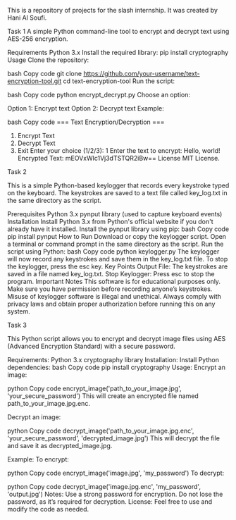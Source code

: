 This is a repository of projects for the slash internship. It was created by Hani Al Soufi.

Task 1
A simple Python command-line tool to encrypt and decrypt text using AES-256 encryption.

Requirements
Python 3.x
Install the required library: pip install cryptography
Usage
Clone the repository:

bash
Copy code
git clone https://github.com/your-username/text-encryption-tool.git
cd text-encryption-tool
Run the script:

bash
Copy code
python encrypt_decrypt.py
Choose an option:

Option 1: Encrypt text
Option 2: Decrypt text
Example:

bash
Copy code
=== Text Encryption/Decryption ===
1. Encrypt Text
2. Decrypt Text
3. Exit
Enter your choice (1/2/3): 1
Enter the text to encrypt: Hello, world!
Encrypted Text: mEOVxWlc1Vj3dTSTQR2iBw==
License
MIT License.

Task 2

This is a simple Python-based keylogger that records every keystroke typed on the keyboard. The keystrokes are saved to a text file called key_log.txt in the same directory as the script.

Prerequisites
Python 3.x
pynput library (used to capture keyboard events)
Installation
Install Python 3.x from Python's official website if you don't already have it installed.
Install the pynput library using pip:
bash
Copy code
pip install pynput
How to Run
Download or copy the keylogger script.
Open a terminal or command prompt in the same directory as the script.
Run the script using Python:
bash
Copy code
python keylogger.py
The keylogger will now record any keystrokes and save them in the key_log.txt file.
To stop the keylogger, press the esc key.
Key Points
Output File: The keystrokes are saved in a file named key_log.txt.
Stop Keylogger: Press esc to stop the program.
Important Notes
This software is for educational purposes only. Make sure you have permission before recording anyone’s keystrokes. Misuse of keylogger software is illegal and unethical. Always comply with privacy laws and obtain proper authorization before running this on any system.

Task 3

This Python script allows you to encrypt and decrypt image files using AES (Advanced Encryption Standard) with a secure password.

Requirements:
Python 3.x
cryptography library
Installation:
Install Python dependencies:
bash
Copy code
pip install cryptography
Usage:
Encrypt an image:

python
Copy code
encrypt_image('path_to_your_image.jpg', 'your_secure_password')
This will create an encrypted file named path_to_your_image.jpg.enc.

Decrypt an image:

python
Copy code
decrypt_image('path_to_your_image.jpg.enc', 'your_secure_password', 'decrypted_image.jpg')
This will decrypt the file and save it as decrypted_image.jpg.

Example:
To encrypt:

python
Copy code
encrypt_image('image.jpg', 'my_password')
To decrypt:

python
Copy code
decrypt_image('image.jpg.enc', 'my_password', 'output.jpg')
Notes:
Use a strong password for encryption.
Do not lose the password, as it’s required for decryption.
License:
Feel free to use and modify the code as needed.
